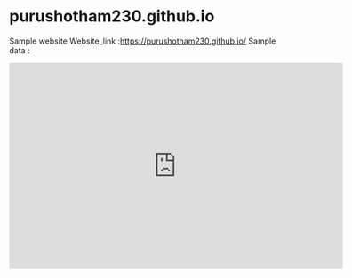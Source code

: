 # purushotham230.github.io
Sample website
Website_link :https://purushotham230.github.io/
Sample data : 
<iframe width="600" height="371" seamless frameborder="0" scrolling="no" src="https://docs.google.com/spreadsheets/d/e/2PACX-1vRlfuHJWrg1Ljzw-1iIAOebJch17NTCPU6213Fe7erG0qfjkACokfA00LrKNd4H6xmwDV2TqJUadWwL/pubchart?oid=838659489&amp;format=interactive"></iframe>
